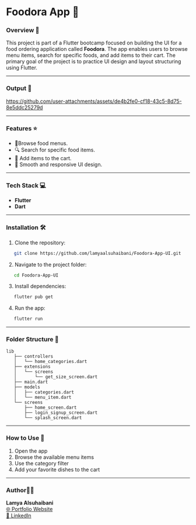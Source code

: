 # Foodora App 🍔

### Overview 👀

This project is part of a Flutter bootcamp focused on building the UI for a food ordering application called **Foodora**. The app enables users to browse menu items, search for specific foods, and add items to their cart. The primary goal of the project is to practice UI design and layout structuring using Flutter.

---

### Output 📱

https://github.com/user-attachments/assets/de4b2fe0-cf18-43c5-8d75-8e5ddc25279d

---

### Features ⭐️

- 🍕Browse food menus.
- 🔍 Search for specific food items.
- 🛒 Add items to the cart.
- 🎨 Smooth and responsive UI design.

---

### Tech Stack 💻

- **Flutter**
- **Dart**

---

### Installation 🛠️

1. Clone the repository:

```bash
   git clone https://github.com/lamyaalsuhaibani/Foodora-App-UI.git
```

2. Navigate to the project folder:

```bash
   cd Foodora-App-UI
```

3. Install dependencies:

```bash
   flutter pub get
```

4. Run the app:

```bash
   flutter run
```

---

### Folder Structure 🔨

```
lib
   ├── controllers
   │   └── home_categories.dart
   ├── extensions
   │   └── screens
   │       └── get_size_screen.dart
   ├── main.dart
   ├── models
   │   ├── categories.dart
   │   └── menu_item.dart
   └── screens
       ├── home_screen.dart
       ├── login_signup_screen.dart
       └── splash_screen.dart

```

---

### How to Use 📲

1. Open the app
2. Browse the available menu items
3. Use the category filter 
4. Add your favorite dishes to the cart

---

### Author👩‍💻
**Lamya Alsuhaibani**  
[🌐 Portfolio Website](https://picayune-mouth-ade.notion.site/Lamya-Alsuhaibani-310c29eda5ba40638fa895968d3f630d "My Portfolio Website")  
[💼 LinkedIn](https://www.linkedin.com/in/lamya-a-alsuhaibani/ "My LinkedIn")
